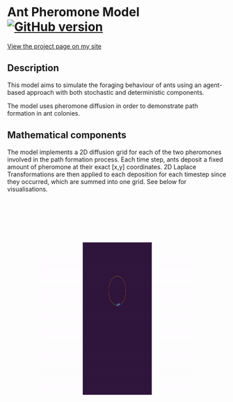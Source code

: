 Ant Pheromone Model [![GitHub version](https://badge.fury.io/gh/patrickellis%2Fantmodelling.svg)](https://badge.fury.io/gh/patrickellis%2Fantmodelling)
======
<a href="https://www.patrickellis.dev" target="_blank"> View the project page on my site </a>
## Description
This model aims to simulate the foraging behaviour of ants using an agent-based approach with both stochastic and deterministic components.

The model uses pheromone diffusion in order to demonstrate path formation in ant colonies.

## Mathematical components
The model implements a 2D diffusion grid for each of the two pheromones involved in the path formation process. Each time step, ants deposit a fixed amount of pheromone at their exact [x,y] coordinates. 2D Laplace Transformations are then applied to each deposition for each timestep since they occurred, which are summed into one grid. See below for visualisations.

<p align="center">
  <img src = "https://github.com/patrickellis/Portfolio/blob/master/images/docs/ant-gif.gif" style="padding-top:100px; width:350px;height:350px;" width="650" />
</p>
